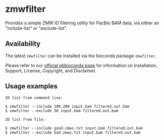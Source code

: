 # zmwfilter

Provides a simple ZMW ID filtering utility for PacBio BAM data, via either an
"include-list" or "exclude-list".

## Availability
The latest `zmwfilter` can be installed via the bioconda package `zmwfilter`.

Please refer to our [official pbbioconda page](https://github.com/PacificBiosciences/pbbioconda)
for information on Installation, Support, License, Copyright, and Disclaimer.

## Usage examples
```
ID list from command line:

$ zmwfilter --include 100,200 input.bam filtered.out.bam
$ zmwfilter --exclude 50 input.bam filtered.out.bam

ID list from file:

$ zmwfilter --include good-zmws.txt input.bam filtered.out.bam
$ zmwfilter --exclude bad-zmws.txt input.bam filtered.out.bam
```
